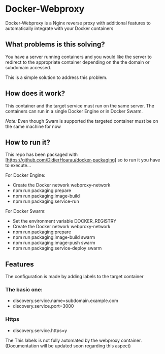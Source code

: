 # Docker-Webproxy

Docker-Webproxy is a Nginx reverse proxy with additional features to automatically integrate with your Docker containers

## What problems is this solving?

You have a server running containers and you would like the server to redirect to the appropriate container depending on the the domain or subdomain accessed.

This is a simple solution to address this problem.

## How does it work?

This container and the target service must run on the same server. The containers can run in a single Docker Engine or in Docker Swarm.

_Note:_ Even though Swam is supported the targeted container must be on the same machine for now

## How to run it?

This repo has been packaged with [https://github.com/DidierHoarau/docker-packaging] so to run it you have to execute...

For Docker Engine:
* Create the Docker network webproxy-network
* npm run packaging:prepare
* npm run packaging:image-build
* npm run packaging:service-run

For Docker Swarm:
* Set the environment variable DOCKER_REGISTRY
* Create the Docker network webproxy-network
* npm run packaging:prepare
* npm run packaging:image-build swarm
* npm run packaging:image-push swarm
* npm run packaging:service-deploy swarm

## Features

The configuration is made by adding labels to the target container

### The basic one:
* discovery.service.name=subdomain.example.com
* discovery.service.port=3000

### Https
* discovery.service.https=y

The This labels is not fully automated by the webproxy container. (Documentation will be updated soon regarding this aspect)

